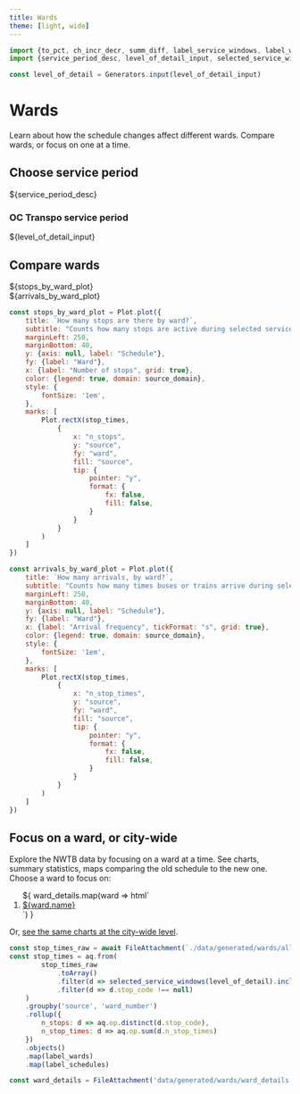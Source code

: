 ```yaml
---
title: Wards
theme: [light, wide]
---
```


```js
import {to_pct, ch_incr_decr, summ_diff, label_service_windows, label_wards, label_schedules, source_domain} from './lib/helpers.js'
import {service_period_desc, level_of_detail_input, selected_service_windows, selected_service_ids} from './lib/controls.js'

const level_of_detail = Generators.input(level_of_detail_input)
```

# Wards

Learn about how the schedule changes affect different wards. Compare wards, or focus on one at a time.

## Choose service period

${service_period_desc}

<div class="grid grid-cols-2" style="grid-auto-rows: auto;">
	<div class="card">
		<h3>OC Transpo service period</h3>
		${level_of_detail_input}
	</div>
</div>


## Compare wards

<div class="grid grid-cols-2">
    <div class="card">${stops_by_ward_plot}</div>
    <div class="card">${arrivals_by_ward_plot}</div>
</div>

```js
const stops_by_ward_plot = Plot.plot({
    title: `How many stops are there by ward?`,
    subtitle: "Counts how many stops are active during selected service windows, previous schedule vs. NWTB",
    marginLeft: 250,
    marginBottom: 40,
    y: {axis: null, label: "Schedule"},
    fy: {label: "Ward"},
    x: {label: "Number of stops", grid: true},
    color: {legend: true, domain: source_domain},
    style: {
        fontSize: '1em',
    },
    marks: [
        Plot.rectX(stop_times,
            {
                x: "n_stops",
                y: "source",
                fy: "ward",
                fill: "source",
                tip: {
                    pointer: "y",
                    format: {
                        fx: false,
                        fill: false,
                    }
                }
            }
        )
    ]
})
```

```js
const arrivals_by_ward_plot = Plot.plot({
    title: `How many arrivals, by ward?`,
    subtitle: "Counts how many times buses or trains arrive during selected service windows, previous schedule vs. NWTB",
    marginLeft: 250,
    marginBottom: 40,
    y: {axis: null, label: "Schedule"},
    fy: {label: "Ward"},
    x: {label: "Arrival frequency", tickFormat: "s", grid: true},
    color: {legend: true, domain: source_domain},
    style: {
        fontSize: '1em',
    },
    marks: [
        Plot.rectX(stop_times,
            {
                x: "n_stop_times",
                y: "source",
                fy: "ward",
                fill: "source",
                tip: {
                    pointer: "y",
                    format: {
                        fx: false,
                        fill: false,
                    }
                }
            }
        )
    ]
})
```


## Focus on a ward, or city-wide

Explore the NWTB data by focusing on a ward at a time. See charts, summary statistics, maps comparing the old schedule to the new one. Choose a ward to focus on:

<ol class="grid grid-cols-2">
${
    ward_details.map(ward => html`
        <li><a href="/wards/${ward.number}">${ward.name}</a></li>
    `)
}
</ol>

Or, [see the same charts at the city-wide level](/wards/city-wide).




<!-- ## Data / loading -->

```js
const stop_times_raw = await FileAttachment(`./data/generated/wards/all.parquet`).parquet()
const stop_times = aq.from(
        stop_times_raw
            .toArray()
            .filter(d => selected_service_windows(level_of_detail).includes(d.service_window) && selected_service_ids(level_of_detail).includes(d.service_id))
            .filter(d => d.stop_code !== null)
    )
    .groupby('source', 'ward_number')
    .rollup({
        n_stops: d => aq.op.distinct(d.stop_code),
        n_stop_times: d => aq.op.sum(d.n_stop_times)
    })
    .objects()
    .map(label_wards)
    .map(label_schedules)
```

<!-- ### Other -->

```js
const ward_details = FileAttachment('data/generated/wards/ward_details.json').json()
```
